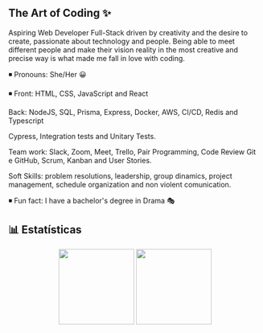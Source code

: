 ## The Art of Coding ✨ 

Aspiring Web Developer Full-Stack driven by creativity and the desire to create, passionate about technology and people. Being able to meet different people and make their vision reality in the most creative and precise way is what made me fall in love with coding.

◾ Pronouns: She/Her 😀

◾ Front: HTML, CSS, JavaScript and React

Back: NodeJS, SQL, Prisma, Express, Docker, AWS, CI/CD, Redis and Typescript

Cypress, Integration tests and Unitary Tests.

Team work: Slack, Zoom, Meet, Trello, Pair Programming, Code Review Git e GitHub, Scrum, Kanban and User Stories.

Soft Skills: problem resolutions, leadership, group dinamics, project management, schedule organization and non violent comunication.

◾ Fun fact: I have a bachelor's degree in Drama 🎭

## 📊 Estatísticas
<div align="center">
  <a href="https://github.com/carolyza"></a>
  <img height="150em" src="https://github-readme-stats.vercel.app/api?username=carolyza&show_icons=true&theme=jolly&include_all_commits=true&count_private=true"/>
  <img height="150em" src="https://github-readme-stats.vercel.app/api/top-langs/?username=carolyza&layout=compact&langs_count=16&theme=jolly"/> <br>
</div>

